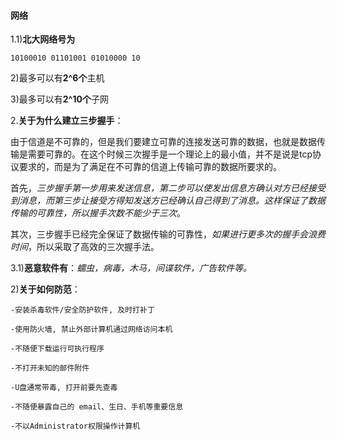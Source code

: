 #### 网络
1.1)**北大网络号为** 

    10100010 01101001 01010000 10
    
   2)最多可以有**2^6个**主机
   
   3)最多可以有**2^10个**子网
   
2.**关于为什么建立三步握手**：
 
  由于信道是不可靠的，但是我们要建立可靠的连接发送可靠的数据，也就是数据传输是需要可靠的。在这个时候三次握手是一个理论上的最小值，并不是说是tcp协议要求的，而是为了满足在不可靠的信道上传输可靠的数据所要求的。
  
  首先，*三步握手第一步用来发送信息，第二步可以使发出信息方确认对方已经接受到消息，而第三步让接受方得知发送方已经确认自己得到了消息。这样保证了数据传输的可靠性，所以握手次数不能少于三次*。
   
  其次，三步握手已经完全保证了数据传输的可靠性，*如果进行更多次的握手会浪费时间*，所以采取了高效的三次握手法。
  
3.1)**恶意软件有**：*蠕虫，病毒，木马，间谍软件，广告软件等。*
    
  2)**关于如何防范**：
  
    -安装杀毒软件/安全防护软件, 及时打补丁

    -使用防火墙, 禁止外部计算机通过网络访问本机

    -不随便下载运行可执行程序

    -不打开未知的邮件附件

    -U盘通常带毒, 打开前要先查毒

    -不随便暴露自己的 email、生日、手机等重要信息

    -不以Administrator权限操作计算机
             
             
